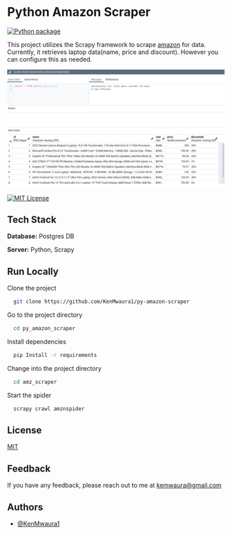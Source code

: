 
# Python Amazon Scraper

[![Python package](https://github.com/KenMwaura1/py-amazon-scraper/actions/workflows/pythonpackage.yml/badge.svg)](https://github.com/KenMwaura1/py-amazon-scraper/actions/workflows/pythonpackage.yml)

This project utilizes the Scrapy framework to scrape [amazon]() for data. Currently, it retrieves laptop data(name, price and discount). However you can configure this as needed.

![Data Screenshot](images/amazon_data-pgadmin.png)

[![MIT License](https://img.shields.io/badge/License-MIT-green.svg)](https://choosealicense.com/licenses/mit/)



## Tech Stack

**Database:** Postgres DB

**Server:** Python, Scrapy


## Run Locally

Clone the project

```bash
  git clone https://github.com/KenMwaura1/py-amazon-scraper
```

Go to the project directory

```bash
  cd py_amazon_scraper
```

Install dependencies

```bash
  pip Install -r requirements
```

Change into the project directory
```bash
  cd amz_scraper
```
Start the spider

```bash
  scrapy crawl amznspider
```


## License

[MIT](https://choosealicense.com/licenses/mit/)


## Feedback

If you have any feedback, please reach out to me at kemwaura@gmail.com

## Authors

- [@KenMwaura1](https://github.com/KenMwaura1)

